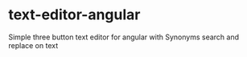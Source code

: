 # text-editor-angular
Simple three button text editor for angular with Synonyms search and replace on text
